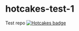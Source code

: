 # hotcakes-test-1
Test repo
[![Hotcakes badge](https://www.hotcakesbot.com/badge/brendankowitz/hotcakes-test-1)](http://www.hotcakesbot.com/)
